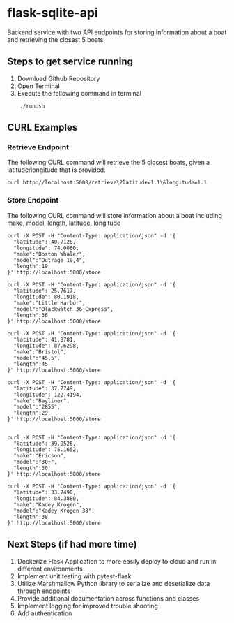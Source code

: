 # flask-sqlite-api
Backend service with two API endpoints for storing information about a boat and retrieving the closest 5 boats


## Steps to get service running
1. Download Github Repository
2. Open Terminal 
2. Execute the following command in terminal
```
	./run.sh
```

## CURL Examples

### Retrieve Endpoint 
The following CURL command will retrieve the 5 closest boats, given a latitude/longitude that is provided.
```
curl http://localhost:5000/retrieve\?latitude=1.1\&longitude=1.1
```

### Store Endpoint 
The following CURL command will store information about a boat including make, model, length, latitude, longitude

```
curl -X POST -H "Content-Type: application/json" -d '{
  "latitude": 40.7128,
  "longitude": 74.0060,
  "make":"Boston Whaler",
  "model":"Outrage 19,4",
  "length":19
}' http://localhost:5000/store

curl -X POST -H "Content-Type: application/json" -d '{
  "latitude": 25.7617,
  "longitude": 80.1918,
  "make":"Little Harbor",
  "model":"Blackwatch 36 Express",
  "length":36
}' http://localhost:5000/store

curl -X POST -H "Content-Type: application/json" -d '{
  "latitude": 41.8781,
  "longitude": 87.6298,
  "make":"Bristol",
  "model":"45.5",
  "length":45
}' http://localhost:5000/store

curl -X POST -H "Content-Type: application/json" -d '{
  "latitude": 37.7749,
  "longitude": 122.4194,
  "make":"Bayliner",
  "model":"2855",
  "length":29
}' http://localhost:5000/store


curl -X POST -H "Content-Type: application/json" -d '{
  "latitude": 39.9526,
  "longitude": 75.1652,
  "make":"Ericson",
  "model":"30+",
  "length":30
}' http://localhost:5000/store

curl -X POST -H "Content-Type: application/json" -d '{
  "latitude": 33.7490,
  "longitude": 84.3880,
  "make":"Kadey Krogen",
  "model":"Kadey Krogen 38",
  "length":38
}' http://localhost:5000/store

```

## Next Steps (if had more time)
1. Dockerize Flask Application to more easily deploy to cloud and run in different environments 
2. Implement unit testing with pytest-flask
3. Utilize Marshmallow Python library to serialize and deserialize data through endpoints
4. Provide additional documentation across functions and classes
5. Implement logging for improved trouble shooting
6. Add authentication 